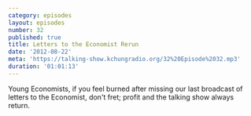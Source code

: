 ```yaml
---
category: episodes
layout: episodes
number: 32
published: true
title: Letters to the Economist Rerun
date: '2012-08-22'
meta: 'https://talking-show.kchungradio.org/32%20Episode%2032.mp3'
duration: '01:01:13'
---
```

Young Economists, if you feel burned after missing our last broadcast of letters to the Economist, don't fret; profit and the talking show always return.
